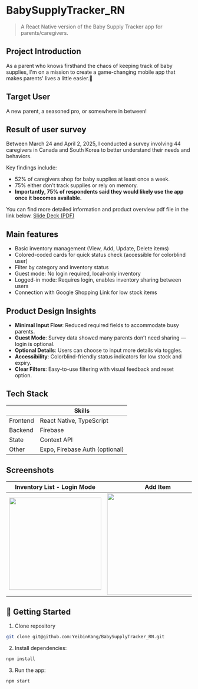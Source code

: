 # BabySupplyTracker_RN
> A React Native version of the Baby Supply Tracker app for parents/caregivers.


## Project Introduction
As a parent who knows firsthand the chaos of keeping track of baby supplies, I'm on a mission to create a game-changing mobile app that makes parents' lives a little easier.🚀

## Target User
A new parent, a seasoned pro, or somewhere in between!

## Result of user survey
Between March 24 and April 2, 2025, I conducted a survey involving 44 caregivers in Canada and South Korea to better understand their needs and behaviors.

Key findings include:
- 52% of caregivers shop for baby supplies at least once a week.
- 75% either don’t track supplies or rely on memory.
- **Importantly, 75% of respondents said they would likely use the app once it becomes available.**

You can find more detailed information and product overview pdf file in the link below.
[Slide Deck (PDF)](./BabySupplyTracker-ProductOverview.pdf)


## Main features
* Basic inventory management (View, Add, Update, Delete items)
* Colored-coded cards for quick status check (accessible for colorblind user)
* Filter by category and inventory status
* Guest mode: No login required, local-only inventory
* Logged-in mode: Requires login, enables inventory sharing between users
* Connection with Google Shopping Link for low stock items

## Product Design Insights
- **Minimal Input Flow**: Reduced required fields to accommodate busy parents.
- **Guest Mode**: Survey data showed many parents don’t need sharing — login is optional.
- **Optional Details**: Users can choose to input more details via toggles.
- **Accessibility**: Colorblind-friendly status indicators for low stock and expiry.
- **Clear Filters**: Easy-to-use filtering with visual feedback and reset option.


## Tech Stack

|  | Skills |
|----------|---------------------------|
| Frontend  | React Native, TypeScript |
| Backend  | Firebase                  |
| State    | Context API               |
| Other    | Expo, Firebase Auth (optional) |

## Screenshots

| Inventory List - Login Mode | Add Item | Filtering | Item detail | Inventory List - Guest Mode |
|-----------------------|-----------------------|-----------------------|-----------------------|-----------------------|
| <img src="https://github.com/user-attachments/assets/90e7d2ab-95a9-4017-b17a-1a2833b7382d" width="250"> |<img src="https://github.com/user-attachments/assets/a42ca5ed-f13d-4ba8-b30c-16f4e0260e3c" width="275"> |<img src="https://github.com/user-attachments/assets/0e1e4c5e-cb59-40dc-8f5c-4081a043ea69" width="250"> | <img src="https://github.com/user-attachments/assets/9df118db-bc4a-4369-821a-b3806995535c" width="275"> | <img src="https://github.com/user-attachments/assets/27afb98c-76e6-4003-ac82-1f5e8697151d" width="250">|


## 🚀 Getting Started
1. Clone repository
```bash
git clone git@github.com:YeibinKang/BabySupplyTracker_RN.git
```
2. Install dependencies:
``` bash
npm install
```
3. Run the app:
``` bash
npm start
```
